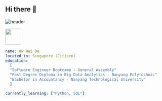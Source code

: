 ## Hi there 👋


![header](https://capsule-render.vercel.app/api?type=rounded&color=gradient&height=300&section=header&text=Greetings%20&fontSize=90)

<a href="https://www.linkedin.com/in/owweide/"><img height="50" src="https://cdn2.iconfinder.com/data/icons/social-media-2285/512/1_Linkedin_unofficial_colored_svg-64.png"/></a>

```yaml
name: Ow Wei De
located_in: Singapore (Citizen)
education:
  [
  "Software Engineer Bootcamp - General Assembly"
  "Post Degree Diploma in Big Data Analytics - Nanyang Polytechnic"
  "Bachelor in Accountancy - Nanyang Technological University"
  ]

currently_learning: ["Python, SQL"]

```

<!--
**weideow/weideow** is a ✨ _special_ ✨ repository because its `README.md` (this file) appears on your GitHub profile.

Here are some ideas to get you started:

- 🔭 I’m currently working on ...
- 🌱 I’m currently learning ...
- 👯 I’m looking to collaborate on ...
- 🤔 I’m looking for help with ...
- 💬 Ask me about ...
- 📫 How to reach me: ...
- 😄 Pronouns: ...
- ⚡ Fun fact: ...
-->
